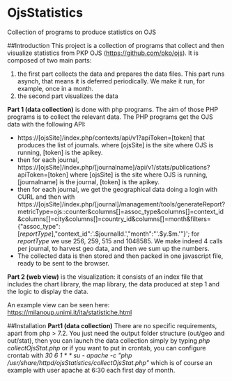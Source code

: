 # OjsStatistics
Collection of programs to produce statistics on OJS

##Introduction
This project is a collection of programs that collect and then visualize statistics from PKP OJS (https://github.com/pkp/ojs).
It is composed of two main parts: 
1) the first part collects the data and prepares the data files. This part runs asynch, that means it is deferred periodically. We make it run, for example, once in a month.
2) the second part visualizes the data

**Part 1 (data collection)** is done with php programs. The aim of those PHP programs is to collect the relevant data. 
The PHP programs get the OJS data with the following API:
* https://[ojsSite]/index.php/contexts/api/v1?apiToken=[token] that produces the list of journals. where [ojsSite] is the site where OJS is running, [token] is the apikey.
* then for each journal, https://[ojsSite]/index.php/[journalname]/api/v1/stats/publications?apiToken=[token] where [ojsSite] is the site where OJS is running, [journalname] is the journal, [token] is the apikey.
* then for each journal, we get the geographical data doing a login with CURL and then with https://[ojsSite]/index.php/[journal]/management/tools/generateReport?metricType=ojs::counter&columns[]=assoc_type&columns[]=context_id&columns[]=city&columns[]=country_id&columns[]=month&filters={"assoc_type":[*reportType*],"context_id":'.$journalId.',"month":"'.$y.$m.'"}';  for *reportType* we use 256, 259, 515 and 1048585. We make indeed 4 calls per journal, to harvest geo data,  and then we sum up the numbers.
* The collected data is then stored and then packed in one javascript file, ready to be sent to the browser. 

**Part 2 (web view)** is the visualization: it consists of an index file that includes the chart library, the map library, the data produced at step 1 and the logic to display the data. 

An example view can be seen here: https://milanoup.unimi.it/ita/statistiche.html

##Installation
**Part1 (data collection)** There are no specific requirements, apart from php > 7.2. You just need the output folder structure (out/geo and out/stat), then you can launch the data collection simply by typing 
   *php collectOjsStat.php*
or if you want to put in crontab, you can configure crontab with
   *30 6 1 \* \*     su - apache -c "php /usr/share/httpd/ojsStatistics/collectOjsStat.php"* which is of course an example with user apache at 6:30 each first day of month.
